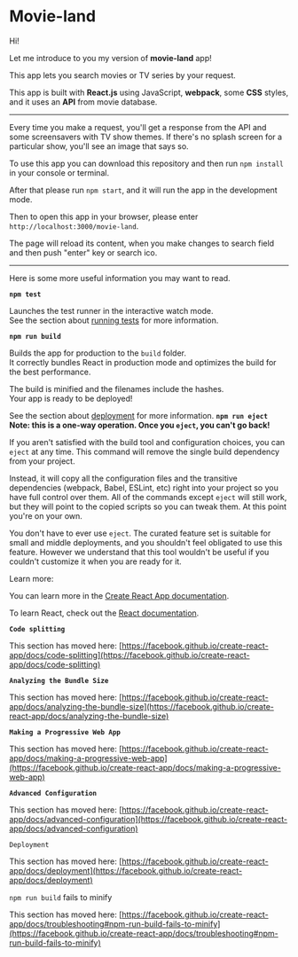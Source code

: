 # Movie-land
Hi!

Let me introduce to you my version of **movie-land** app! 


This app lets you search movies or TV series by your request.

This app is built with **React.js** using JavaScript, **webpack**, some **CSS** styles, and it uses an **API** from movie database.
***
Every time you make a request, you'll get a response from the API and some screensavers with TV show themes.
If there's no splash screen for a particular show, you'll see an image that says so.


To use this app you can download this repository and then run `npm install` in your console or terminal.

After that please run `npm start`, and it will run the app in the development mode.


Then to open this app in your browser, please enter `http://localhost:3000/movie-land`.


The page will reload its content, when you make changes to search field and then push "enter" key or search ico.
***
Here is some more useful information you may want to read.


**`npm test`**

Launches the test runner in the interactive watch mode.\
See the section about [running tests](https://facebook.github.io/create-react-app/docs/running-tests) for more information.

**`npm run build`**

Builds the app for production to the `build` folder.\
It correctly bundles React in production mode and optimizes the build for the best performance.

The build is minified and the filenames include the hashes.\
Your app is ready to be deployed!

See the section about [deployment](https://facebook.github.io/create-react-app/docs/deployment) for more information.
**`npm run eject`**
**Note: this is a one-way operation. Once you `eject`, you can't go back!**

If you aren't satisfied with the build tool and configuration choices, you can `eject` at any time. This command will remove the single build dependency from your project.

Instead, it will copy all the configuration files and the transitive dependencies (webpack, Babel, ESLint, etc) right into your project so you have full control over them. All of the commands except `eject` will still work, but they will point to the copied scripts so you can tweak them. At this point you're on your own.

You don't have to ever use `eject`. The curated feature set is suitable for small and middle deployments, and you shouldn't feel obligated to use this feature. However we understand that this tool wouldn't be useful if you couldn't customize it when you are ready for it.

Learn more:

You can learn more in the [Create React App documentation](https://facebook.github.io/create-react-app/docs/getting-started).

To learn React, check out the [React documentation](https://reactjs.org/).

**`Code splitting`**

This section has moved here: [https://facebook.github.io/create-react-app/docs/code-splitting](https://facebook.github.io/create-react-app/docs/code-splitting)

**`Analyzing the Bundle Size`**

This section has moved here: [https://facebook.github.io/create-react-app/docs/analyzing-the-bundle-size](https://facebook.github.io/create-react-app/docs/analyzing-the-bundle-size)

**`Making a Progressive Web App`**

This section has moved here: [https://facebook.github.io/create-react-app/docs/making-a-progressive-web-app](https://facebook.github.io/create-react-app/docs/making-a-progressive-web-app)

**`Advanced Configuration`**

This section has moved here: [https://facebook.github.io/create-react-app/docs/advanced-configuration](https://facebook.github.io/create-react-app/docs/advanced-configuration)

`Deployment`

This section has moved here: [https://facebook.github.io/create-react-app/docs/deployment](https://facebook.github.io/create-react-app/docs/deployment)

`npm run build` fails to minify

This section has moved here: [https://facebook.github.io/create-react-app/docs/troubleshooting#npm-run-build-fails-to-minify](https://facebook.github.io/create-react-app/docs/troubleshooting#npm-run-build-fails-to-minify)
